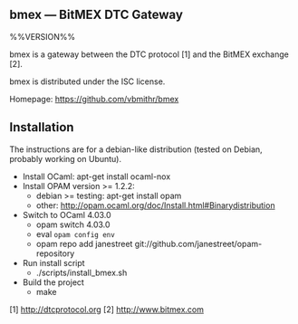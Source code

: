 bmex — BitMEX DTC Gateway
-------------------------------------------------------------------------------
%%VERSION%%

bmex is a gateway between the DTC protocol [1] and the BitMEX exchange [2].

bmex is distributed under the ISC license.

Homepage: https://github.com/vbmithr/bmex

## Installation

The instructions are for a debian-like distribution (tested on Debian,
probably working on Ubuntu).

* Install OCaml: apt-get install ocaml-nox
* Install OPAM version >= 1.2.2:
   * debian >= testing: apt-get install opam
   * other: http://opam.ocaml.org/doc/Install.html#Binarydistribution
* Switch to OCaml 4.03.0
   * opam switch 4.03.0
   * eval `opam config env`
   * opam repo add janestreet git://github.com/janestreet/opam-repository
* Run install script
   * ./scripts/install_bmex.sh
* Build the project
   * make

[1] http://dtcprotocol.org
[2] http://www.bitmex.com
